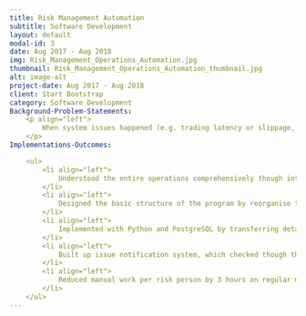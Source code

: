 ```yaml
---
title: Risk Management Automation
subtitle: Software Development
layout: default
modal-id: 3
date: Aug 2017 - Aug 2018
img: Risk_Management_Operations_Automation.jpg
thumbnail: Risk_Management_Operations_Automation_thumbnail.jpg
alt: image-alt
project-date: Aug 2017 - Aug 2018
client: Start Bootstrap
category: Software Development
Background-Problem-Statements: 
    <p align="left">
        When system issues happened (e.g. trading latency or slippage, service down, bid-ask spread anomaly and etc.), our complex systems and pipeline (including end-to-end different sources like MT4, liquidity hub, liquidity provider and market data) added more difficulty for our team to quickly pinpoint the issue and offer solutions to our client.
    </p>
Implementations-Outcomes:

    <ul>
        <li align="left">
            Understood the entire operations comprehensively though interviews with our team members and translated those problems and pain points into business use cases.
        </li>
        <li align="left">
            Designed the basic structure of the program by reorganise those use cases into different modules, followed by detailed designs for each module.
        </li>
        <li align="left">
            Implemented with Python and PostgreSQL by transferring detailed design modules into a well established code structure and database design.
        </li>
        <li align="left">
            Built up issue notification system, which checked though the order placement in the pipeline automatically and generated email for the team to timely address the issue for client.
        </li>
        <li align="left">
            Reduced manual work per risk person by 3 hours on regular management reporting.
        </li>
    </ul>
---
```

